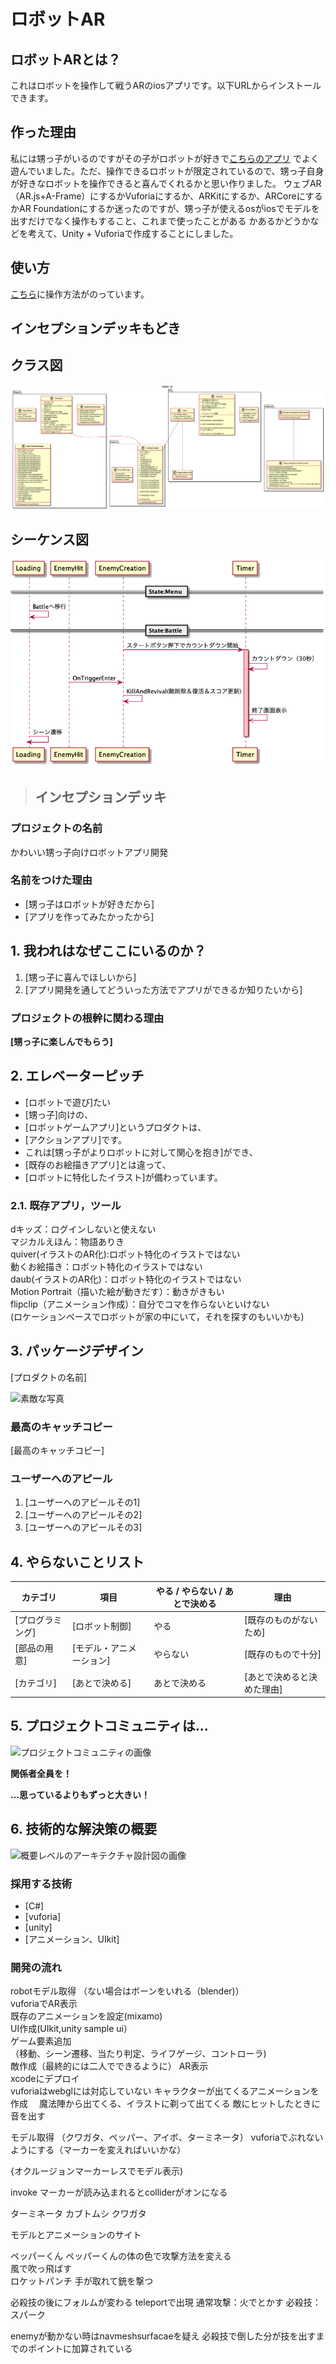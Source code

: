 # ロボットAR
## ロボットARとは？
これはロボットを操作して戦うARのiosアプリです。以下URLからインストールできます。  
## 作った理由
私には甥っ子がいるのですがその子がロボットが好きで<a href="https://apps.apple.com/us/app/irobotar/id1046011749">こちらのアプリ</a>
でよく遊んでいました。ただ、操作できるロボットが限定されているので、甥っ子自身が好きなロボットを操作できると喜んでくれるかと思い作りました。
ウェブAR（AR.js+A-Frame）にするかVuforiaにするか、ARKitにするか、ARCoreにするかAR Foundationにするか迷ったのですが、甥っ子が使えるosがiosでモデルを出すだけでなく操作もすること、これまで使ったことがある
かあるかどうかなどを考えて、Unity + Vuforiaで作成することにしました。

## 使い方
<a href="https://shoki-portfolio.studio.site/6">こちら</a>に操作方法がのっています。

## インセプションデッキもどき

## クラス図
![クラス図](https://github.com/masaki11111/robot-ar/blob/master/plantuml/class/class_2.png)  

## シーケンス図
![シーケンス図](https://github.com/masaki11111/robot-ar/blob/master/plantuml/sequence/sequence.png)  
  
  


>## インセプションデッキ

### プロジェクトの名前

かわいい甥っ子向けロボットアプリ開発

### 名前をつけた理由

- [甥っ子はロボットが好きだから]
- [アプリを作ってみたかったから]

<div style="page-break-before:always">
</div>

## 1\. 我われはなぜここにいるのか？

1. [甥っ子に喜んでほしいから]
2. [アプリ開発を通してどういった方法でアプリができるか知りたいから]

### プロジェクトの根幹に関わる理由

**[甥っ子に楽しんでもらう]**

<div style="page-break-before:always">
</div>

## 2\. エレベーターピッチ

- [ロボットで遊び]たい
- [甥っ子]向けの、
- [ロボットゲームアプリ]というプロダクトは、
- [アクションアプリ]です。
- これは[甥っ子がよりロボットに対して関心を抱き]ができ、
- [既存のお絵描きアプリ]とは違って、
- [ロボットに特化したイラスト]が備わっています。

### 2.1\. 既存アプリ，ツール
dキッズ：ログインしないと使えない  
マジカルえほん：物語ありき  
quiver(イラストのAR化):ロボット特化のイラストではない  
動くお絵描き：ロボット特化のイラストではない  
daub(イラストのAR化)：ロボット特化のイラストではない  
Motion Portrait（描いた絵が動きだす）：動きがきもい  
flipclip（アニメーション作成）：自分でコマを作らないといけない  
(ロケーションベースでロボットが家の中にいて，それを探すのもいいかも)


<div style="page-break-before:always">
</div>

## 3\. パッケージデザイン

[プロダクトの名前]

![素敵な写真]()

### 最高のキャッチコピー

[最高のキャッチコピー]

### ユーザーへのアピール

1. [ユーザーへのアピールその1]
2. [ユーザーへのアピールその2]
3. [ユーザーへのアピールその3]

<div style="page-break-before:always">
</div>

## 4\. やらないことリスト

カテゴリ| 項目| やる / やらない / あとで決める | 理由
------ | -------- | ------------- | --------------
[プログラミング] | [ロボット制御]   | やる| [既存のものがないため]
[部品の用意] | [モデル・アニメーション] | やらない  | [既存のもので十分]
[カテゴリ] | [あとで決める] | あとで決める             | [あとで決めると決めた理由]

<div style="page-break-before:always">
</div>

## 5\. プロジェクトコミュニティは...

![プロジェクトコミュニティの画像]()

**関係者全員を！**

**...思っているよりもずっと大きい！**

<div style="page-break-before:always">
</div>

## 6\. 技術的な解決策の概要

![概要レベルのアーキテクチャ設計図の画像]()

### 採用する技術

- [C#]
- [vuforia]
- [unity]
- [アニメーション、UIkit]

### 開発の流れ
robotモデル取得  （ない場合はボーンをいれる（blender)）  
vuforiaでAR表示  
既存のアニメーションを設定(mixamo)     
UI作成(UIkit,unity sample ui）  
ゲーム要素追加  
（移動、シーン遷移、当たり判定、ライフゲージ、コントローラ)  
敵作成（最終的には二人でできるように）
AR表示  
xcodeにデプロイ  
 vuforiaはwebglには対応していない
キャラクターが出てくるアニメーションを作成
　魔法陣から出てくる、イラストに剃って出てくる
敵にヒットしたときに音を出す


モデル取得  （クワガタ、ペッパー、アイボ、ターミネータ）
vuforiaでぶれないようにする（マーカーを変えればいいかな）

{オクルージョンマーカーレスでモデル表示)

invoke
 マーカーが読み込まれるとcolliderがオンになる

ターミネータ
カブトムシ
クワガタ

モデルとアニメーションのサイト

ペッパーくん
ペッパーくんの体の色で攻撃方法を変える  
風で吹っ飛ばす  
ロケットパンチ
手が取れて銃を撃つ

必殺技の後にフォルムが変わる
teleportで出現
通常攻撃：火でとかす
必殺技：スパーク

enemyが動かない時はnavmeshsurfacaeを疑え
必殺技で倒した分が技を出すまでのポイントに加算されている


<!-- <div style="page-break-before:always">
</div>

## 7\. 夜も眠れなくなるような問題は何だろう？

- [もし起きたらこわーいこと、その1]
- [もし起きたらこわーいこと、その2]
- [もし起きたらこわーいこと、その3]

<div style="page-break-before:always">
</div>

## 8\. 期間を見極める

![ざっくりしたタイムラインの画像]()

**あくまで推測であって、確約するものではありません。**

<div style="page-break-before:always">
</div>

## 9\. トレードオフ・スライダー

### 典型的なフォース

|  max  |  >>>  |  >>>  |  >>>  |  min  | 項目                       |
| :---: | :---: | :---: | :---: | :---: | :------------------------ |
|   o   |       |       |       |       |  機能をぜんぶ揃える（スコープ）|
|       |   o   |       |       |       |  予算内に収める（予算）       |
|       |       |   o   |       |       |  期日を死守する（時間）       |
|       |       |       |   o   |       |  高い品質、少ない欠陥（品質）  |

### 上記以外で重要なこと

|  max  |  >>>  |  >>>  |  >>>  |  min  | 項目                       |
| :---: | :---: | :---: | :---: | :---: | :------------------------ |
|   o   |       |       |       |       |  使い勝手                   |
|       |   o   |       |       |       |  とにかくシンプルに！         |
|       |       |   o   |       |       |  詳細な監査ログ              |
|       |       |       |   o   |       |  [などなど]                 |

<div style="page-break-before:always">
</div>

## 10\. 何がどれだけ必要なのか

要素 | 値
--- | -----
人数 | 3名
期間 | 3.5ヶ月
予算 | $250K

### 俺たちの"Aチーム"

人数  | 役割     | 強みや期待すること
---- | ------- | ---------------------------------------------------------
1    | アナリスト | 必要な分だけ必要なときに分析するスタイルで働ける。テストも喜んで手伝える。素早い繰り返し型の開発スタイルで働ける。
2    | 開発者    | C#、MVC.NET、jQuery、SQL、ユニットテスト、リファクタリング、TDD、継続的インテグレーション
0.5  | マネージャ | 顧客と直接顔を合わせてのコミュニケーションを担当する。状況報告、スコープ調整、予算管理、レポートラインへの報告 -->

